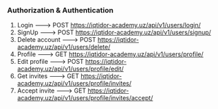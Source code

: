 ### Authorization & Authentication
1. Login          ---> POST https://iqtidor-academy.uz/api/v1/users/login/
2. SignUp         ---> POST https://iqtidor-academy.uz/api/v1/users/signup/
3. Delete account ---> POST https://iqtidor-academy.uz/api/v1/users/delete/
4. Profile        ---> GET  https://iqtidor-academy.uz/api/v1/users/profile/
5. Edit profile   ---> POST https://iqtidor-academy.uz/api/v1/users/profile/edit/
6. Get invites    ---> GET  https://iqtidor-academy.uz/api/v1/users/profile/invites/
6. Accept invite  ---> GET  https://iqtidor-academy.uz/api/v1/users/profile/invites/accept/
